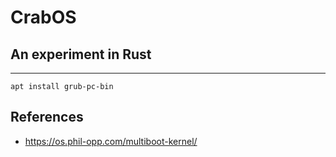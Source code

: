 # CrabOS
## An experiment in Rust
----

`apt install grub-pc-bin`

## References

* https://os.phil-opp.com/multiboot-kernel/
